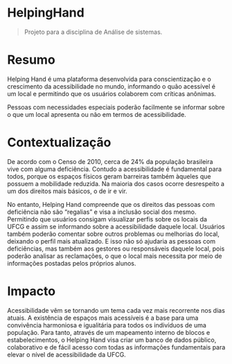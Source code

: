 # HelpingHand
> Projeto para a disciplina de Análise de sistemas.

# Resumo

Helping Hand é uma plataforma desenvolvida para conscientização e o crescimento da acessibilidade no mundo, informando o quão acessível é um local e permitindo que os usuários colaborem com críticas anônimas.

Pessoas com necessidades especiais poderão facilmente se informar sobre o que um local apresenta ou não em termos de acessibilidade.

# Contextualização

De acordo com o Censo de 2010, cerca de 24% da população brasileira vive com alguma deficiência. Contudo a acessibilidade é fundamental para todos, porque os espaços físicos geram barreiras também àqueles que possuem a mobilidade reduzida. Na maioria dos casos ocorre desrespeito a um dos direitos mais básicos, o de ir e vir.

No entanto, Helping Hand compreende que os direitos das pessoas com deficiência não são “regalias” e visa a inclusão social dos mesmo. Permitindo que usuários consigam visualizar perfis sobre os locais da UFCG e assim se informando sobre a acessibilidade daquele local. Usuários também poderão comentar sobre outros problemas ou melhorias do local, deixando o perfil mais atualizado. E isso não só ajudaria as pessoas com deficiências, mas também aos gestores ou responsáveis daquele local, pois poderão analisar as reclamações, o que o local mais necessita por meio de informações postadas pelos próprios alunos.

# Impacto

Acessibilidade vêm se tornando um tema cada vez mais recorrente nos dias atuais. A existência de espaços mais acessíveis é a base para uma convivência harmoniosa e igualitária para todos os indivíduos de uma população. Para tanto, através de um mapeamento interno de blocos e estabelecimentos, o Helping Hand visa criar um banco de dados público, colaborativo e de fácil acesso com todas as informações fundamentais para elevar o nível de acessibilidade da UFCG.
